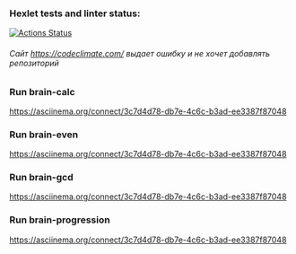 ### Hexlet tests and linter status:
[![Actions Status](https://github.com/IvyBayer/frontend-project-44/workflows/hexlet-check/badge.svg)](https://github.com/IvyBayer/frontend-project-44/actions)
###### Сайт https://codeclimate.com/ выдает ошибку и не хочет добавлять репозиторий

### Run brain-calc
https://asciinema.org/connect/3c7d4d78-db7e-4c6c-b3ad-ee3387f87048

### Run brain-even
https://asciinema.org/connect/3c7d4d78-db7e-4c6c-b3ad-ee3387f87048

### Run brain-gcd
https://asciinema.org/connect/3c7d4d78-db7e-4c6c-b3ad-ee3387f87048

### Run brain-progression
https://asciinema.org/connect/3c7d4d78-db7e-4c6c-b3ad-ee3387f87048